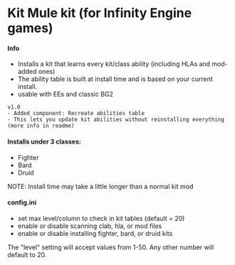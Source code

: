 # Kit Mule kit (for Infinity Engine games)


#### Info
- Installs a kit that learns every kit/class ability (including HLAs and mod-added ones)
- The ability table is built at install time and is based on your current install.
- usable with EEs and classic BG2

```
v1.0
- Added component: Recreate abilities table
- This lets you update kit abilities without reinstalling everything (more info in readme)
```


#### Installs under 3 classes:
- Fighter
- Bard
- Druid

NOTE: Install time may take a little longer than a normal kit mod


#### config.ini
- set max level/column to check in kit tables (default = 20)
- enable or disable scanning clab, hla, or mod files
- enable or disable installing fighter, bard, or druid kits

The "level" setting will accept values from 1-50. Any other number will default to 20.
